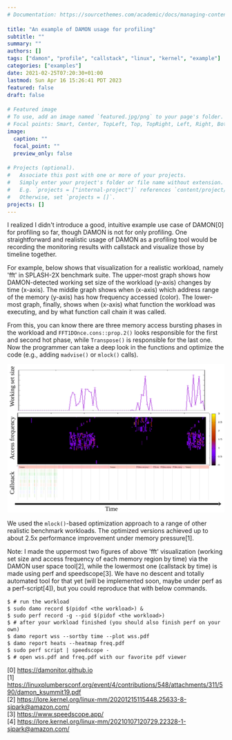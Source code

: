 ```yaml
---
# Documentation: https://sourcethemes.com/academic/docs/managing-content/

title: "An example of DAMON usage for profiling"
subtitle: ""
summary: ""
authors: []
tags: ["damon", "profile", "callstack", "linux", "kernel", "example"]
categories: ["examples"]
date: 2021-02-25T07:20:30+01:00
lastmod: Sun Apr 16 15:26:41 PDT 2023
featured: false
draft: false

# Featured image
# To use, add an image named `featured.jpg/png` to your page's folder.
# Focal points: Smart, Center, TopLeft, Top, TopRight, Left, Right, BottomLeft, Bottom, BottomRight.
image:
  caption: ""
  focal_point: ""
  preview_only: false

# Projects (optional).
#   Associate this post with one or more of your projects.
#   Simply enter your project's folder or file name without extension.
#   E.g. `projects = ["internal-project"]` references `content/project/deep-learning/index.md`.
#   Otherwise, set `projects = []`.
projects: []
---
```


I realized I didn't introduce a good, intuitive example use case of DAMON[0]
for profiling so far, though DAMON is not for only profiling.  One
straightforward and realistic usage of DAMON as a profiling tool would be
recording the monitoring results with callstack and visualize those by timeline
together.

For example, below shows that visualization for a realistic workload, namely
'fft' in SPLASH-2X benchmark suite.  The upper-most graph shows how
DAMON-detected working set size of the workload (y-axis) changes by time
(x-axis).  The middle graph shows when (x-axis) which address range of the
memory (y-axis) has how frequency accessed (color).  The lower-most graph,
finally, shows when (x-axis) what function the workload was executing, and by
what function call chain it was called.

From this, you can know there are three memory access bursting phases in the
workload and `FFT1DOnce.cons::prop.2()` looks responsible for the first and
second hot phase, while `Transpose()` is responsible for the last one.  Now the
programmer can take a deep look in the functions and optimize the code (e.g.,
adding `madvise()` or `mlock()` calls).

![dasmon_callstack_visualization](/img/damon_callstack.png)

We used the `mlock()`-based optimization approach to a range of other realistic
benchmark workloads.  The optimized versions achieved up to about 2.5x
performance improvement under memory pressure[1].

Note: I made the uppermost two figures of above 'fft' visualization (working
set size and access frequency of each memory region by time) via the DAMON user
space tool[2], while the lowermost one (callstack by time) is made using perf
and speedscope[3].  We have no descent and totally automated tool for that yet
(will be implemented soon, maybe under perf as a perf-script[4]), but you could
reproduce that with below commands.

    $ # run the workload
    $ sudo damo record $(pidof <the workload>) &
    $ sudo perf record -g --pid $(pidof <the workload>)
    $ # after your workload finished (you should also finish perf on your own)
    $ damo report wss --sortby time --plot wss.pdf
    $ damo report heats --heatmap freq.pdf
    $ sudo perf script | speedscope -
    $ # open wss.pdf and freq.pdf with our favorite pdf viewer

[0] https://damonitor.github.io  
[1] https://linuxplumbersconf.org/event/4/contributions/548/attachments/311/590/damon_ksummit19.pdf  
[2] https://lore.kernel.org/linux-mm/20201215115448.25633-8-sjpark@amazon.com/  
[3] https://www.speedscope.app/  
[4] https://lore.kernel.org/linux-mm/20210107120729.22328-1-sjpark@amazon.com/
